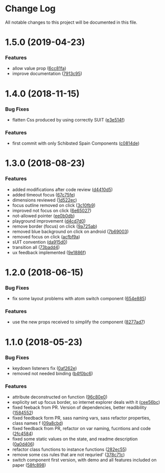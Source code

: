 # Change Log

All notable changes to this project will be documented in this file.

<a name="1.5.0"></a>
# 1.5.0 (2019-04-23)


### Features

* allow value prop ([6cc81fa](https://github.com/SUI-Components/sui-components/commit/6cc81fa))
* improve documentation ([7913c95](https://github.com/SUI-Components/sui-components/commit/7913c95))



<a name="1.4.0"></a>
# 1.4.0 (2018-11-15)


### Bug Fixes

* flatten Css produced by using correctly SUIT ([e3e514f](https://github.com/SUI-Components/sui-components/commit/e3e514f))


### Features

* first commit with only Schibsted Spain Components ([c0814de](https://github.com/SUI-Components/sui-components/commit/c0814de))



<a name="1.3.0"></a>
# 1.3.0 (2018-08-23)


### Features

* added modifications after code review ([d4410d5](https://github.com/SUI-Components/sui-components/commit/d4410d5))
* added timeout focus ([67c75fe](https://github.com/SUI-Components/sui-components/commit/67c75fe))
* dimensions reviewed ([1d522ec](https://github.com/SUI-Components/sui-components/commit/1d522ec))
* focus outline removed on click ([3c10fb9](https://github.com/SUI-Components/sui-components/commit/3c10fb9))
* improved not focus on click ([6e65027](https://github.com/SUI-Components/sui-components/commit/6e65027))
* not-allowed pointer ([ee0b0db](https://github.com/SUI-Components/sui-components/commit/ee0b0db))
* playground improvement ([d4cd7d0](https://github.com/SUI-Components/sui-components/commit/d4cd7d0))
* remove border (focus) on click ([9a725ab](https://github.com/SUI-Components/sui-components/commit/9a725ab))
* removed blue background on click on android ([7b69003](https://github.com/SUI-Components/sui-components/commit/7b69003))
* removed focus on click ([acfbf9a](https://github.com/SUI-Components/sui-components/commit/acfbf9a))
* sUIT convention ([da915d0](https://github.com/SUI-Components/sui-components/commit/da915d0))
* transition all ([73badd4](https://github.com/SUI-Components/sui-components/commit/73badd4))
* ux feedback implemented ([9e1886f](https://github.com/SUI-Components/sui-components/commit/9e1886f))



<a name="1.2.0"></a>
# 1.2.0 (2018-06-15)


### Bug Fixes

* fix some layout problems with atom switch component ([654e885](https://github.com/SUI-Components/sui-components/commit/654e885))


### Features

* use the new props received to simplify the component ([8277ad7](https://github.com/SUI-Components/sui-components/commit/8277ad7))



<a name="1.1.0"></a>
# 1.1.0 (2018-05-23)


### Bug Fixes

* keydown listeners fix ([0af262e](https://github.com/SUI-Components/sui-components/commit/0af262e))
* removed not needed binding ([b4f0bc6](https://github.com/SUI-Components/sui-components/commit/b4f0bc6))


### Features

* attribute deconstructed on function ([96c80e0](https://github.com/SUI-Components/sui-components/commit/96c80e0))
* explicity set up focus border, so internet explorer deals with it ([cee56bc](https://github.com/SUI-Components/sui-components/commit/cee56bc))
* fixed feeback from PR. Version of dependencies, better readibility ([1584552](https://github.com/SUI-Components/sui-components/commit/1584552))
* fixed feedback form PR, sass naming vars, sass refactor properties, class names f ([09a8cbd](https://github.com/SUI-Components/sui-components/commit/09a8cbd))
* fixed feedback from PR, refactor on var naming, fucntions and code ([2fc4584](https://github.com/SUI-Components/sui-components/commit/2fc4584))
* fixed some static values on the state, and readme description ([0a0d406](https://github.com/SUI-Components/sui-components/commit/0a0d406))
* refactor class functions to instance functions ([282ec55](https://github.com/SUI-Components/sui-components/commit/282ec55))
* remove some css rules that are not requried' ([378c71c](https://github.com/SUI-Components/sui-components/commit/378c71c))
* switch component first version, with demo and all features included on paper ([58fc898](https://github.com/SUI-Components/sui-components/commit/58fc898))



